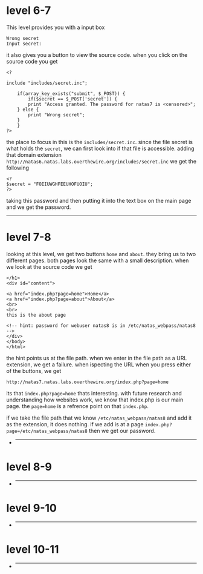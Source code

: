 # level 6-7

This level provides you with a input box

```
Wrong secret
Input secret:
```

it also gives you a button to view the source code. when you click on the source code you get

```
<?

include "includes/secret.inc";

    if(array_key_exists("submit", $_POST)) {
        if($secret == $_POST['secret']) {
        print "Access granted. The password for natas7 is <censored>";
    } else {
        print "Wrong secret";
    }
    }
?>
```

the place to focus in this is the `includes/secret.inc`. since the file secret is what holds the `secret`, we can first look into if that file is accessible. adding that domain extension `http://natas6.natas.labs.overthewire.org/includes/secret.inc` we get the following

```
<?
$secret = "FOEIUWGHFEEUHOFUOIU";
?>
```

taking this password and then putting it into the text box on the main page and we get the password.

---

# level 7-8

looking at this level, we get two buttons `home` and `about`. they bring us to two different pages. both pages look the same with a small description. when we look at the source code we get

```
</h1>
<div id="content">

<a href="index.php?page=home">Home</a>
<a href="index.php?page=about">About</a>
<br>
<br>
this is the about page

<!-- hint: password for webuser natas8 is in /etc/natas_webpass/natas8 -->
</div>
</body>
</html>
```

the hint points us at the file path. when we enter in the file path as a URL extension, we get a failure. when ispecting the URL when you press either of the buttons, we get

```
http://natas7.natas.labs.overthewire.org/index.php?page=home
```

its that `index.php?page=home` thats interesting. with future research and understanding how websites work, we know that index.php is our main page. the `page=home` is a refrence point on that `index.php`.

if we take the file path that we know `/etc/natas_webpass/natas8` and add it as the extension, it does nothing. if we add is at a page `index.php?page=/etc/natas_webpass/natas8` then we get our password.

- ***

# level 8-9

- ***

# level 9-10

- ***

# level 10-11

- ***
